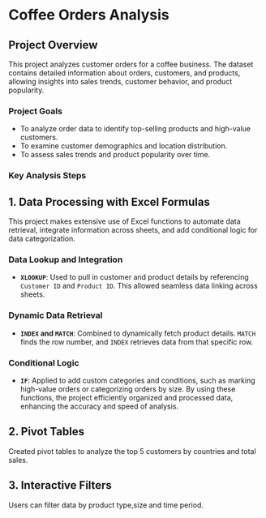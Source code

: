 # Coffee Orders Analysis
## Project Overview
This project analyzes customer orders for a coffee business. The dataset contains detailed information about orders, customers, and products, allowing insights into sales trends, customer behavior, and product popularity.
### Project Goals
- To analyze order data to identify top-selling products and high-value customers.
- To examine customer demographics and location distribution.
- To assess sales trends and product popularity over time.
### Key Analysis Steps
 ## 1. Data Processing with Excel Formulas
This project makes extensive use of Excel functions to automate data retrieval, integrate information across sheets, and add conditional logic for data categorization.
### Data Lookup and Integration
- **`XLOOKUP`**: Used to pull in customer and product details by referencing `Customer ID` and `Product ID`. This allowed seamless data linking across sheets.
### Dynamic Data Retrieval
- **`INDEX` and `MATCH`**: Combined to dynamically fetch product details. `MATCH` finds the row number, and `INDEX` retrieves data from that specific row.
### Conditional Logic
- **`IF`**: Applied to add custom categories and conditions, such as marking high-value orders or categorizing orders by size.
By using these functions, the project efficiently organized and processed data, enhancing the accuracy and speed of analysis.

## 2. Pivot Tables
  Created pivot tables to analyze the top 5 customers by countries and total sales.
## 3. Interactive Filters
  Users can filter data by product type,size and time period.

